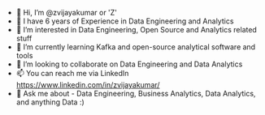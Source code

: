 - 👋 Hi, I’m @zvijayakumar or 'Z'
- 📄 I have 6 years of Experience in Data Engineering and Analytics
- 👀 I’m interested in Data Engineering, Open Source and Analytics related stuff
- 🌱 I’m currently learning Kafka and open-source analytical software and tools
- 💞️ I’m looking to collaborate on Data Engineering and Data Analytics
- 📫 You can reach me via LinkedIn https://www.linkedin.com/in/zvijayakumar/ 
- 💬 Ask me about - Data Engineering, Business Analytics, Data Analytics, and anything Data :)

<!---
zvijayakumar/zvijayakumar is a ✨ special ✨ repository because its `README.md` (this file) appears on your GitHub profile.
You can click the Preview link to take a look at your changes.
--->
